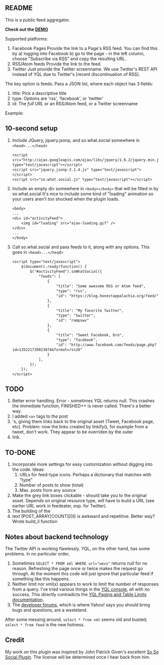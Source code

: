 README
------

This is a public feed aggregator. 

**Check out the [DEMO]**


Supported platforms:

1.  Facebook Pages
    Provide the link to a Page's RSS feed. You can find this by
        a) logging into Facebook
        b) go to the page - in the left column, choose "Subscribe via RSS" and copy the resulting URL.
2.  RSS/Atom feeds
    Provide the link to the feed.
3.  Twitter
    Just provide the Twitter screenname. We use Twitter's REST API instead of YQL due to Twitter's [recent discontinuation of RSS].

The key option is feeds. Pass a JSON list, where each object has 3 fields:

1.  title: Pick a descriptive title
2.  type: Options are 'rss', 'facebook', or 'twitter'
3.  id: The *full URL* or an RSS/Atom feed, or a Twitter screenname

Example:

## 10-second setup

1.  Include JQuery, jquery.jsonp, and so.what.social somewhere in `<head>...</head>`

        <script src="http://ajax.googleapis.com/ajax/libs/jquery/1.6.2/jquery.min.js" type="text/javascript"></script>
        <script src="jquery.jsonp-2.1.4.js" type="text/javascript"></script>
        <script src="so.what.social.js" type="text/javascript"></script>

2.  Include an empty div somewhere in `<body></body>` that will be filled in by so.what.social
    It's nice to include some kind of "loading" animation so your users aren't *too* shocked when the plugin loads.
    
        <body>
        ...
        <div id="activityFeed">
            <img id="loading" src="ajax-loading.gif" />
        </div>
        ...
        </body>

3.  Call so.what.social and pass feeds to it, along with any options. This goes in `<head>...</head>`

        <script type="text/javascript">
            $(document).ready(function() {
                $("#activityFeed").soWhatSocial({
                    "feeds": [
                        {
                            "title": "Some awesome RSS or Atom feed",
                            "type": "rss",
                            "id": "https://blog.honestappalachia.org/feed/"
                        },
                        {
                            "title": "My favorite Twitter",
                            "type": "twitter",
                            "id": "rampswv"
                        },
                        {
                            "title": "Sweet Facebook, bro",
                            "type": "facebook",
                            "id": "http://www.facebook.com/feeds/page.php?id=135221739823874&format=rss20"
                        }
                    ],
                });
            });
        </script>

## TODO

1.  Better error handling.
    Error - sometimes YQL returns null. This crashes the immediate function, FINISHED++ is never called.
    There's a better way.
2.  I added `<a>` tags to the post <li>'s, giving them links back to the original asset (Tweet, Facebook
    page, etc). Problem: now the links created by linkify(), for example from a tweet, don't work. They
    appear to be overriden by the outer <li> link.

## TO-DONE

1.  Incorporate more settings for easy customization without digging into the code.
    Ideas:
    1.  URLs for feed-type icons. Perhaps a dictionary that matches with "type"
    2.  Number of posts to show (total)
    3.  Max. posts from any source
2.  Make the grey link boxes clickable - should take you to the original asset.
    Depends on original resource type, will have to build a URL (see earlier URL work in feedeater,
    esp. for Twitter).
3.  The building of the <li> text (POST_ARRAY[COUNT][0]) is awkward and repetitive. Better way?
    Wrote build_li function

## Notes about backend technology

The Twitter API is working flawlessly. YQL, on the other hand, has some problems. In no particular order,

1.  Sometimes `SELECT * FROM xml WHERE url="wevs"` returns null for no reason. Refreshing the page once or
    twice makes the request go through. At the moment this code will just ignore that particular feed if
    something like this happens. 
2.  Neither limit nor xml(x) appears to work to limit the number of responses from a query. I've tried
    various things in the [YQL console], all with no success. This directly contradicts the [YQL Paging and Table Limits documentation].
3.  The [developer forums], which is where Yahoo! says you should bring bugs and questions, are a
    wasteland.

After some messing around, `select * from xml` seems old and busted; `select * from feed` is the new
hotness.

## Credit

My work on this plugin was inspired by John Patrick Given's excellent [So So Social Plugin]. The license
will be determined once I hear back from him.

[DEMO]: http://so.what.social-demo.s3-website-us-east-1.amazonaws.com/
[So So Social Plugin]: http://johnpatrickgiven.com/jquery/soSoSocial/
[YQL console]: http://developer.yahoo.com/yql/console/
[YQL Paging and Table Limits documentation]: http://developer.yahoo.com/yql/guide/paging.html
[developer forums]: http://developer.yahoo.com/forum/YQL/
